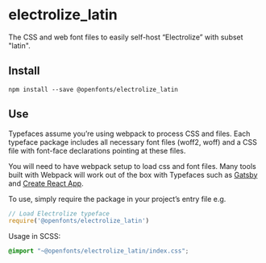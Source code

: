 
# electrolize_latin

The CSS and web font files to easily self-host “Electrolize” with subset "latin".

## Install

`npm install --save @openfonts/electrolize_latin`

## Use

Typefaces assume you’re using webpack to process CSS and files. Each typeface
package includes all necessary font files (woff2, woff) and a CSS file with
font-face declarations pointing at these files.

You will need to have webpack setup to load css and font files. Many tools built
with Webpack will work out of the box with Typefaces such as [Gatsby](https://github.com/gatsbyjs/gatsby)
and [Create React App](https://github.com/facebookincubator/create-react-app).

To use, simply require the package in your project’s entry file e.g.

```javascript
// Load Electrolize typeface
require('@openfonts/electrolize_latin')
```

Usage in SCSS:
```scss
@import "~@openfonts/electrolize_latin/index.css";
```
